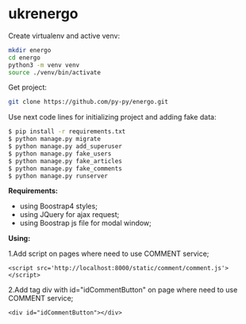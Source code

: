 # ukrenergo

Create virtualenv and active venv: 
```sh
mkdir energo
cd energo
python3 -m venv venv
source ./venv/bin/activate
```

Get project:
```sh
git clone https://github.com/py-py/energo.git
```

Use next code lines for initializing project and adding fake data:
```sh
$ pip install -r requirements.txt
$ python manage.py migrate
$ python manage.py add_superuser
$ python manage.py fake_users
$ python manage.py fake_articles
$ python manage.py fake_comments
$ python manage.py runserver
```

**Requirements:**
- using Boostrap4 styles;
- using JQuery for ajax request;
- using Boostrap js file for modal window;

**Using:**

1.Add script on pages where need to use COMMENT service;
```
<script src='http://localhost:8000/static/comment/comment.js'></script>
```
2.Add tag div with id="idCommentButton" on page where need to use COMMENT service;
```
<div id="idCommentButton"></div>
```
